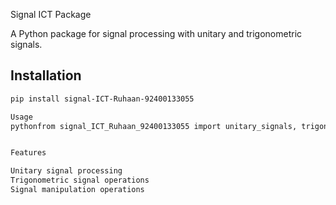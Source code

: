 Signal ICT Package

A Python package for signal processing with unitary and trigonometric signals.

## Installation

```bash
pip install signal-ICT-Ruhaan-92400133055

Usage
pythonfrom signal_ICT_Ruhaan_92400133055 import unitary_signals, trigonometric_signals, operations


Features

Unitary signal processing
Trigonometric signal operations
Signal manipulation operations